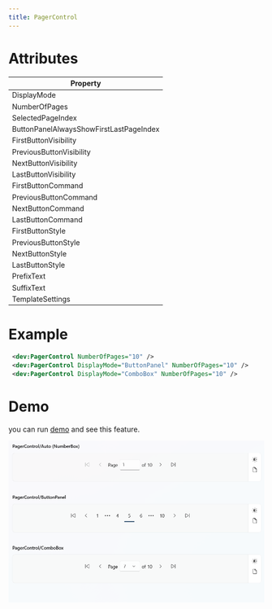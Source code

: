 ```yaml
---
title: PagerControl
---
```


# Attributes
|Property|
|-|
|DisplayMode|
|NumberOfPages|
|SelectedPageIndex|
|ButtonPanelAlwaysShowFirstLastPageIndex|
|FirstButtonVisibility|
|PreviousButtonVisibility|
|NextButtonVisibility|
|LastButtonVisibility|
|FirstButtonCommand|
|PreviousButtonCommand|
|NextButtonCommand|
|LastButtonCommand|
|FirstButtonStyle|
|PreviousButtonStyle|
|NextButtonStyle|
|LastButtonStyle|
|PrefixText|
|SuffixText|
|TemplateSettings|


# Example

```xml
 <dev:PagerControl NumberOfPages="10" />
 <dev:PagerControl DisplayMode="ButtonPanel" NumberOfPages="10" />
 <dev:PagerControl DisplayMode="ComboBox" NumberOfPages="10" />
```


# Demo
you can run [demo](https://github.com/Ghost1372/DevWinUI) and see this feature.

![DevWinUI](https://raw.githubusercontent.com/ghost1372/DevWinUI-Resources/refs/heads/main/DevWinUI-Docs/PagerControl.png)
